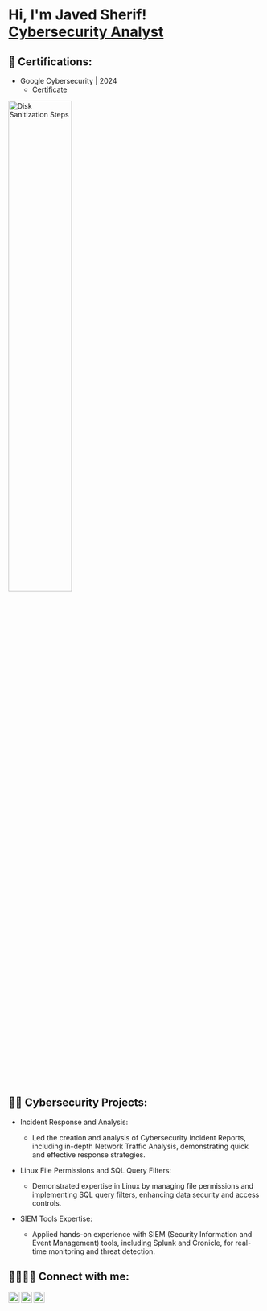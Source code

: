 <h1>Hi, I'm Javed Sherif! <br/> <a href="https://www.linkedin.com/in/cyberjs/">Cybersecurity Analyst</a>
  
<h2>🏅 Certifications:</h2>

- Google Cybersecurity | 2024
  - [Certificate](https://github.com/joshmadakor1/Algorithms-Practice)
<img src="https://i.imgur.com/iSjysWK.png" hight = "50%" width = "50%" alt = "Disk Sanitization Steps"/>


<h2>👨‍💻 Cybersecurity Projects:</h2>

- Incident Response and Analysis:

  - Led the creation and analysis of Cybersecurity Incident Reports, including in-depth Network Traffic Analysis, demonstrating quick and effective response strategies.

- Linux File Permissions and SQL Query Filters:

  - Demonstrated expertise in Linux by managing file permissions and implementing SQL query filters, enhancing data security and access controls.

- SIEM Tools Expertise:

  - Applied hands-on experience with SIEM (Security Information and Event Management) tools, including Splunk and Cronicle, for real-time monitoring and threat detection.
  

  
<h2>🫱🏽‍🫲🏿 Connect with me:</h2>


[<img align="left" alt="CyberSherif | LinkedIn" width="22px" src="https://cdn.jsdelivr.net/npm/simple-icons@v3/icons/linkedin.svg" />][linkedin]
[<img align="left" alt="CyberSherif | Website" width="22px" src="https://icons.iconarchive.com/icons/simpleicons-team/simple/256/credly-icon.png" />][Credly]
[<img align="left" alt="CyberSherif | LinkedIn" width="22px" src="https://icons.iconarchive.com/icons/simpleicons-team/simple/256/tryhackme-icon.png" />][TryHackMe]


[linkedin]: https://linkedin.com/in/cyberjs
[Credly]: https://www.credly.com/badges/5468b2bd-001d-4cee-8b02-35cc7c964a49/public_url/
[TryHackMe]: https://tryhackme.com/r/badges

<!--
**CyberSherif/CyberSherif** is a ✨ _special_ ✨ repository because its `README.md` (this file) appears on your GitHub profile.
